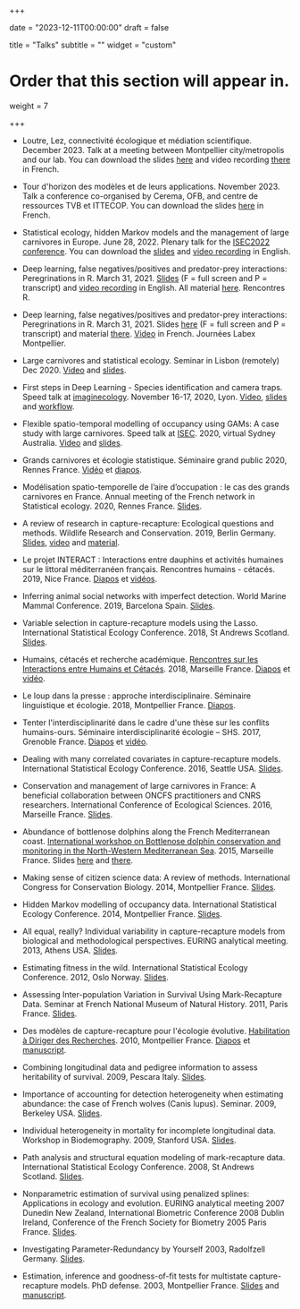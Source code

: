 +++

date = "2023-12-11T00:00:00"
draft = false

title = "Talks"
subtitle = ""
widget = "custom"

# Order that this section will appear in.
weight = 7

+++

*  Loutre, Lez, connectivité écologique et médiation scientifique. December 2023. Talk at a meeting between Montpellier city/metropolis and our lab. You can download the slides [here](https://figshare.com/articles/presentation/Loutre_Lez_connectivit_cologique_et_m_diation_scientifique_/24781776/1) and video recording [there](https://figshare.com/articles/presentation/Loutre_Lez_connectivit_cologique_et_m_diation_scientifique_/24781776/1) in French.

*  Tour d'horizon des modèles et de leurs applications. November 2023. Talk a conference co-organised by Cerema, OFB, and centre de ressources TVB et ITTECOP. You can download the slides [here](https://doi.org/10.6084/m9.figshare.24633762.v3) in French.

*  Statistical ecology, hidden Markov models and the management of large carnivores in Europe. June 28, 2022. Plenary talk for the [ISEC2022 conference](https://www.isec2022.org/). You can download the [slides](https://t.co/BOtZHWU56L) and [video recording](https://t.co/6Qn7i05uae) in English.


* Deep learning, false negatives/positives and predator-prey interactions: Peregrinations in R. March 31, 2021. [Slides](https://oliviergimenez.github.io/useR2021/#1) (F = full screen and P = transcript) and [video recording](hhttps://www.youtube.com/watch?v=DOeSu8Qk5Po) in English. All material [here](https://github.com/oliviergimenez/useR2021). Rencontres R.

* Deep learning, false negatives/positives and predator-prey interactions: Peregrinations in R. March 31, 2021. Slides [here](https://bit.ly/3dqYouK) (F = full screen and P = transcript) and material [there](https://bit.ly/3djZQzm). [Video](https://www.youtube.com/watch?v=frp2eo8GKm4&t=10432s) in French. Journées Labex Montpellier. 

* Large carnivores and statistical ecology. Seminar in Lisbon (remotely) Dec 2020. [Video](https://www.youtube.com/watch?v=jM5i7vxLcGM&t=0s) and [slides](https://figshare.com/articles/presentation/Large_carnivores_and_statistical_ecology/13337822/4).

* First steps in Deep Learning - Species identification and camera traps. Speed talk at [imaginecology](https://imaginecology.sciencesconf.org/). November 16-17, 2020, Lyon. [Video](https://www.youtube.com/watch?v=CAbm9S39y5M&t=0s), [slides](https://oliviergimenez.github.io/prezimaginecology/#1) and [workflow](https://github.com/oliviergimenez/DLcamtrap). 

* Flexible spatio-temporal modelling of occupancy using GAMs: A case study with large carnivores. Speed talk at [ISEC](https://www.isec2020.org/). 2020, virtual Sydney Australia. [Video](https://youtu.be/j1f-p7Cc6Qk?t=1) and [slides](https://figshare.com/articles/Flexible_spatio-temporal_modelling_of_occupancy_using_GAMs_A_case_study_with_large_carnivores_/12443249/1). 

* Grands carnivores et écologie statistique. Séminaire grand public 2020, Rennes France. [Vidéo](https://www.youtube.com/watch?v=RHZR-bC-pMQ) et [diapos](https://doi.org/10.6084/m9.figshare.11913771.v3).

* Modélisation spatio-temporelle de l’aire d’occupation : le cas des grands carnivores en France. Annual meeting of the French network in Statistical ecology. 2020, Rennes France. [Slides](https://doi.org/10.6084/m9.figshare.11918226.v2).

* A review of research in capture-recapture: Ecological questions and methods. 
Wildlife Research and Conservation. 2019, Berlin Germany. [Slides](https://doi.org/10.6084/m9.figshare.12102420.v1), [video](https://youtu.be/RJiUIqs15ig?t=1) and [material](https://github.com/oliviergimenez/capture-recapture-review).

* Le projet INTERACT : Interactions entre dauphins et activités humaines sur le littoral méditerranéen français. Rencontres humains - cétacés. 2019, Nice France. [Diapos](https://figshare.com/articles/Le_projet_INTERACT_Interactions_entre_dauphins_et_activit_s_humaines_sur_le_littoral_m_diterran_en_fran_ais/11474244) et [vidéos](https://youtu.be/zbth8sSpeaw?t=1).

* Inferring animal social networks with imperfect detection. 
World Marine Mammal Conference. 2019, Barcelona Spain. [Slides](https://figshare.com/articles/Inferring_animal_social_networks_with_imperfect_detection/11306948/1).

* Variable selection in capture-recapture models using the Lasso. International Statistical Ecology Conference. 2018, St Andrews Scotland. [Slides](https://figshare.com/articles/Variable_selection_in_capture-recapture_models_using_the_Lasso/6725144).

* Humains, cétacés et recherche académique. [Rencontres sur les Interactions entre Humains et Cétacés](https://www.gis3m.org/actu/rencontres-hommes-cetaces-mediterranee-programme-conference). 2018, Marseille France. [Diapos](https://figshare.com/articles/Interactions_humains_et_c_tac_s_recherche_acad_mique/6686816) et [vidéo](https://youtu.be/2bwI2cvm9kU?t=1).

* Le loup dans la presse : approche interdisciplinaire. Séminaire linguistique et écologie. 2018, Montpellier France. [Diapos](https://figshare.com/articles/Le_loup_dans_la_presse_approche_interdisciplinaire/9165239).

* Tenter l'interdisciplinarité dans le cadre d'une thèse sur les conflits humains-ours. Séminaire interdisciplinarité écologie – SHS. 2017, Grenoble France. [Diapos](https://figshare.com/articles/Tenter_l_interdisciplinarit_dans_le_cadre_d_une_th_se_sur_les_conflits_humains-ours/9165176) et [vidéo](https://youtu.be/VwExgy536K4?t=1).

* Dealing with many correlated covariates in capture-recapture models. International Statistical Ecology Conference. 2016, Seattle USA. [Slides](https://figshare.com/articles/GimenezISEC2016_pdf/4833107).

* Conservation and management of large carnivores in France: A beneficial collaboration between ONCFS practitioners and CNRS researchers. International Conference of Ecological Sciences. 2016, Marseille France. [Slides](https://figshare.com/articles/guinotghestem-gimenezsfe2016marseilleweb-161022125305_pdf/4832624).

* Abundance of bottlenose dolphins along the French Mediterranean coast. [International workshop on Bottlenose dolphin conservation and monitoring in the North-Western Mediterranean Sea](https://www.gdegem.org/international-workshop). 2015, Marseille France. Slides [here](https://figshare.com/articles/tursiops_abundance_pdf/4833089) and [there](https://figshare.com/articles/tursiops_workshop_pdf/4833083). 

* Making sense of citizen science data: A review of methods. International Congress for Conservation Biology. 2014, Montpellier France. [Slides](https://figshare.com/articles/GimenezICCB2015MontpellierV4_pptx/4833110).

* Hidden Markov modelling of occupancy data. International Statistical Ecology Conference. 2014, Montpellier France. [Slides](https://figshare.com/articles/hmm_occupancy_pptx/4833092).

* All equal, really? Individual variability in capture-recapture models from biological and methodological perspectives. EURING analytical meeting. 2013, Athens USA. [Slides](https://figshare.com/articles/plenary_euring2013_pptx/4833095).

* Estimating fitness in the wild. International Statistical Ecology Conference. 2012, Oslo Norway. [Slides](https://figshare.com/articles/Estimating_fitness_with_capture-recapture_data/9164753).

* Assessing Inter-population Variation in Survival Using Mark-Recapture Data. Seminar at French National Museum of Natural History. 2011, Paris France. [Slides](https://figshare.com/articles/Assessing_Inter-population_Variation_in_Survival_Using_Mark-Recapture_Data/9165182).

* Des modèles de capture-recapture pour l'écologie évolutive. [Habilitation à Diriger des Recherches](https://en.wikipedia.org/wiki/Habilitation). 2010, Montpellier France. [Diapos](https://figshare.com/articles/HDROGimenez-format3_pdf/4833509) et [manuscript](https://figshare.com/articles/Manuscrit_HDR_Des_mod_les_de_capture-recapture_pour_l_cologie_volutive/9169991). 

* Combining longitudinal data and pedigree information to assess heritability of survival. 2009, Pescara Italy. [Slides](https://figshare.com/articles/Combining_longitudinal_data_and_pedigree_information_to_assess_heritability_of_survival/9165149).

* Importance of accounting for detection heterogeneity when estimating abundance: the case of French wolves (Canis lupus). Seminar. 2009, Berkeley USA. [Slides](https://figshare.com/articles/Importance_of_accounting_for_detection_heterogeneity_when_estimating_abundance_the_case_of_French_wolves_Canis_lupus_/9165212).

* Individual heterogeneity in mortality for incomplete longitudinal data. Workshop in Biodemography. 2009, Stanford USA. [Slides](https://figshare.com/articles/Individual_heterogeneity_in_mortality_for_incomplete_longitudinal_data/9165209).

* Path analysis and structural equation modeling of mark-recapture data. International Statistical Ecology Conference. 2008, St Andrews Scotland. [Slides](https://figshare.com/articles/Path_analysis_and_structural_equation_modeling_of_mark-recapture_data/9165164).

* Nonparametric estimation of survival using penalized splines: Applications in ecology and evolution. EURING analytical meeting 2007 Dunedin New Zealand, International Biometric Conference 2008 Dublin Ireland, Conference of the French Society for Biometry 2005 Paris France. [Slides](https://figshare.com/articles/Nonparametric_estimation_of_survival_using_penalized_splines_Applications_in_ecology_and_evolution/9165194).

* Investigating Parameter-Redundancy by Yourself 2003, Radolfzell Germany. [Slides](https://figshare.com/articles/Investigate_Parameter-Redundancy_by_Yourself/9165200).

* Estimation, inference and goodness-of-fit tests for multistate capture-recapture models. PhD defense. 2003, Montpellier France. [Slides](https://figshare.com/articles/Slides_of_my_PhD_defense_Estimation_inference_and_goodness-of-fit_tests_for_multistate_capture-recapture_models/9169988) and [manuscript](https://figshare.com/articles/My_PhD_manuscript_Estimation_inference_and_goodness-of-fit_tests_for_multistate_capture-recapture_models/9169994). 
